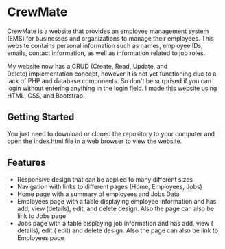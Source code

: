
# CrewMate

CrewMate is a website that provides an employee management system (EMS) for businesses and organizations to manage their employees. This website contains personal information such as names, employee IDs, emails, contact information, as well as information related to job roles.

My website now has a CRUD (Create, Read, Update, and Delete) implementation concept, however it is not yet functioning due to a lack of PHP and database components. So don't be surprised if you can login without entering anything in the login field. I made this website using HTML, CSS, and Bootstrap.
## Getting Started

You just need to download or cloned the repository to your computer and open the index.html file in a web browser to view the website.
## Features

- Responsive design that can be applied to many different sizes
- Navigation with links to different pages (Home, Employees, Jobs)
- Home page with a summary of employees and Jobs Data
- Employees page with a table displaying employee information and has add, view (details), edit, and delete design. Also the page can also be link to Jobs page
- Jobs page with a table displaying job information and has add, view ( details), edit ( edit) and delete design. Also the page can also be link to Employees page
